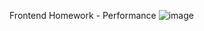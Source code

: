 Frontend Homework - Performance
![image](https://user-images.githubusercontent.com/72463876/211791521-d21c79fe-7ef5-481e-855f-d402c0fd2b8e.png)
